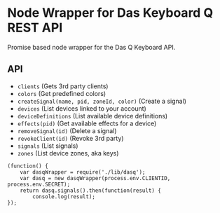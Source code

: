 # Node Wrapper for Das Keyboard Q REST API
Promise based node wrapper for the Das Q Keyboard API.

## API
* `clients` (Gets 3rd party clients)
* `colors` (Get predefined colors)
* `createSignal(name, pid, zoneId, color)` (Create a signal)
* `devices` (List devices linked to your account)
* `deviceDefinitions` (List available device definitions)
* `effects(pid)` (Get available effects for a device)
* `removeSignal(id)` (Delete a signal)
* `revokeClient(id)` (Revoke 3rd party)
* `signals` (List signals)
* `zones` (List device zones, aka keys)

```
(function() {
    var dasqWrapper = require('./lib/dasq');
    var dasq = new dasqWrapper(process.env.CLIENTID, process.env.SECRET);
    return dasq.signals().then(function(result) {
        console.log(result);
});
```
